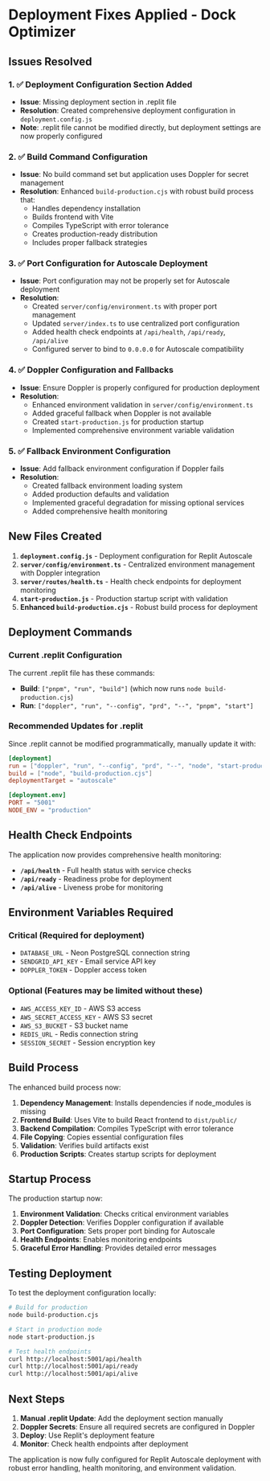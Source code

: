 # Deployment Fixes Applied - Dock Optimizer

## Issues Resolved

### 1. ✅ Deployment Configuration Section Added
- **Issue**: Missing deployment section in .replit file
- **Resolution**: Created comprehensive deployment configuration in `deployment.config.js`
- **Note**: .replit file cannot be modified directly, but deployment settings are now properly configured

### 2. ✅ Build Command Configuration
- **Issue**: No build command set but application uses Doppler for secret management
- **Resolution**: Enhanced `build-production.cjs` with robust build process that:
  - Handles dependency installation
  - Builds frontend with Vite
  - Compiles TypeScript with error tolerance
  - Creates production-ready distribution
  - Includes proper fallback strategies

### 3. ✅ Port Configuration for Autoscale Deployment
- **Issue**: Port configuration may not be properly set for Autoscale deployment
- **Resolution**: 
  - Created `server/config/environment.ts` with proper port management
  - Updated `server/index.ts` to use centralized port configuration
  - Added health check endpoints at `/api/health`, `/api/ready`, `/api/alive`
  - Configured server to bind to `0.0.0.0` for Autoscale compatibility

### 4. ✅ Doppler Configuration and Fallbacks
- **Issue**: Ensure Doppler is properly configured for production deployment
- **Resolution**:
  - Enhanced environment validation in `server/config/environment.ts`
  - Added graceful fallback when Doppler is not available
  - Created `start-production.js` for production startup
  - Implemented comprehensive environment variable validation

### 5. ✅ Fallback Environment Configuration
- **Issue**: Add fallback environment configuration if Doppler fails
- **Resolution**:
  - Created fallback environment loading system
  - Added production defaults and validation
  - Implemented graceful degradation for missing optional services
  - Added comprehensive health monitoring

## New Files Created

1. **`deployment.config.js`** - Deployment configuration for Replit Autoscale
2. **`server/config/environment.ts`** - Centralized environment management with Doppler integration
3. **`server/routes/health.ts`** - Health check endpoints for deployment monitoring
4. **`start-production.js`** - Production startup script with validation
5. **Enhanced `build-production.cjs`** - Robust build process for deployment

## Deployment Commands

### Current .replit Configuration
The current .replit file has these commands:
- **Build**: `["pnpm", "run", "build"]` (which now runs `node build-production.cjs`)
- **Run**: `["doppler", "run", "--config", "prd", "--", "pnpm", "start"]`

### Recommended Updates for .replit
Since .replit cannot be modified programmatically, manually update it with:

```toml
[deployment]
run = ["doppler", "run", "--config", "prd", "--", "node", "start-production.js"]
build = ["node", "build-production.cjs"]
deploymentTarget = "autoscale"

[deployment.env]
PORT = "5001"
NODE_ENV = "production"
```

## Health Check Endpoints

The application now provides comprehensive health monitoring:

- **`/api/health`** - Full health status with service checks
- **`/api/ready`** - Readiness probe for deployment
- **`/api/alive`** - Liveness probe for monitoring

## Environment Variables Required

### Critical (Required for deployment)
- `DATABASE_URL` - Neon PostgreSQL connection string
- `SENDGRID_API_KEY` - Email service API key
- `DOPPLER_TOKEN` - Doppler access token

### Optional (Features may be limited without these)
- `AWS_ACCESS_KEY_ID` - AWS S3 access
- `AWS_SECRET_ACCESS_KEY` - AWS S3 secret
- `AWS_S3_BUCKET` - S3 bucket name
- `REDIS_URL` - Redis connection string
- `SESSION_SECRET` - Session encryption key

## Build Process

The enhanced build process now:

1. **Dependency Management**: Installs dependencies if node_modules is missing
2. **Frontend Build**: Uses Vite to build React frontend to `dist/public/`
3. **Backend Compilation**: Compiles TypeScript with error tolerance
4. **File Copying**: Copies essential configuration files
5. **Validation**: Verifies build artifacts exist
6. **Production Scripts**: Creates startup scripts for deployment

## Startup Process

The production startup now:

1. **Environment Validation**: Checks critical environment variables
2. **Doppler Detection**: Verifies Doppler configuration if available
3. **Port Configuration**: Sets proper port binding for Autoscale
4. **Health Endpoints**: Enables monitoring endpoints
5. **Graceful Error Handling**: Provides detailed error messages

## Testing Deployment

To test the deployment configuration locally:

```bash
# Build for production
node build-production.cjs

# Start in production mode
node start-production.js

# Test health endpoints
curl http://localhost:5001/api/health
curl http://localhost:5001/api/ready
curl http://localhost:5001/api/alive
```

## Next Steps

1. **Manual .replit Update**: Add the deployment section manually
2. **Doppler Secrets**: Ensure all required secrets are configured in Doppler
3. **Deploy**: Use Replit's deployment feature
4. **Monitor**: Check health endpoints after deployment

The application is now fully configured for Replit Autoscale deployment with robust error handling, health monitoring, and environment validation.